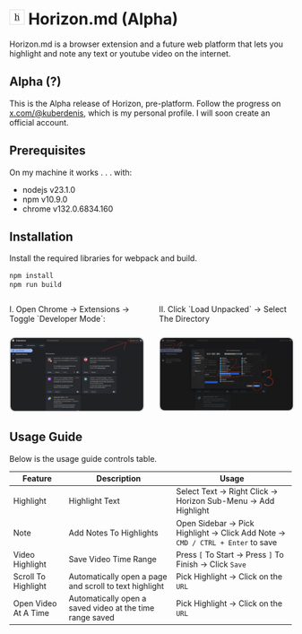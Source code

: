 # <img src="./.git-assets/img/logo.png" style="border: 1px solid Gainsboro; width: 25px;"> Horizon.md (Alpha)

Horizon.md is a browser extension and a future web platform that lets you highlight and note any text or youtube video on the internet.

## Alpha (?)

This is the Alpha release of Horizon, pre-platform. Follow the progress on [x.com/@kuberdenis](x.com/@kuberdenis), which is my personal profile. I will soon create an official account.

## Prerequisites

On my machine it works . . . with:

- nodejs v23.1.0
- npm v10.9.0
- chrome v132.0.6834.160

## Installation

Install the required libraries for webpack and build.

```
npm install
npm run build
```

<div style="display: grid; grid-template-columns: auto auto; grid-gap: 30px 30px;">
    <div>
        <p style="padding-bottom: 10px;">I. Open Chrome -> Extensions -> Toggle `Developer Mode`:</p>
        <img src="./.git-assets/img/1.png" style="border: 2px solid Gainsboro; border-radius: 10px;">
    </div>
    <div>
        <p style="padding-bottom: 10px;">II. Click `Load Unpacked` -> Select The Directory</p>
        <img src="./.git-assets/img/2.png" style="border: 2px solid Gainsboro; border-radius: 10px;">
    </div>
</div>

## Usage Guide

Below is the usage guide controls table.

| Feature      | Description | Usage |
| ----------- | ----------- | ----------- |
| Highlight      | Highlight Text       | Select Text → Right Click → Horizon Sub-Menu → Add Highlight        |
| Note   | Add Notes To Highlights        | Open Sidebar → Pick Highlight → Click Add Note → `CMD / CTRL + Enter` to save        |
| Video Highlight      | Save Video Time Range       | Press `[` To Start → Press `]` To Finish → Click `Save`        |
| Scroll To Highlight      | Automatically open a page and scroll to text highlight       | Pick Highlight → Click on the `URL`         |
| Open Video At A Time      | Automatically open a saved video at the time range saved       | Pick Highlight → Click on the `URL`         |